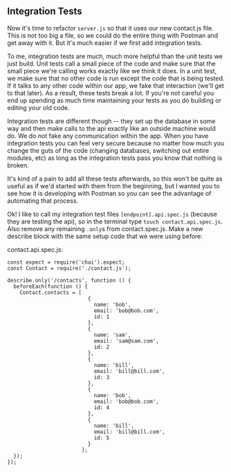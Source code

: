 ## Integration Tests

Now it's time to refactor `server.js` so that it uses our new contact.js file.  This is not too big a file, so we could do the entire thing with Postman and get away with it.  But it's much easier if we first add integration tests.

To me, integration tests are much, much more helpful than the unit tests we just build.  Unit tests call a small piece of the code and make sure that the small piece we're calling works exactly like we think it does.  In a unit test, we make sure that no other code is run except the code that is being tested.  If it talks to any other code within our app, we fake that interaction (we'll get to that later).  As a result, these tests break a lot.  If you're not careful you end up spending as much time maintaining your tests as you do building or editing your old code.

Integration tests are different though -- they set up the database in some way and then make calls to the api exactly like an outside machine would do.  We do not fake any communication within the app.  When you have integration tests you can feel very secure because no matter how much you change the guts of the code (changing databases, switching out entire modules, etc) as long as the integration tests pass you know that nothing is broken.

It's kind of a pain to add all these tests afterwards, so this won't be quite as useful as if we'd started with them from the beginning, but I wanted you to see how it is developing with Postman so you can see the advantage of automating that process.

Ok!  I like to call my integration test files `[endpoint].api.spec.js` (because they are testing the api), so in the terminal type `touch contact.api.spec.js`.  Also remove any remaining `.only`s from contact.spec.js.  Make a new describe block with the same setup code that we were using before:

contact.api.spec.js:
```
const expect = require('chai').expect;
const Contact = require('./contact.js');

describe.only('/contacts', function () {
  beforeEach(function () {
    Contact.contacts = [
                          {
                            name: 'bob',
                            email: 'bob@bob.com',
                            id: 1
                          },
                          {
                            name: 'sam',
                            email: 'sam@sam.com',
                            id: 2
                          },
                          {
                            name: 'bill',
                            email: 'bill@bill.com',
                            id: 3
                          },
                          {
                            name: 'bob',
                            email: 'bob@bob.com',
                            id: 4
                          },
                          {
                            name: 'bill',
                            email: 'bill@bill.com',
                            id: 5
                          }
                        ];
  });
});
```